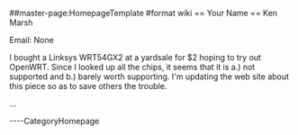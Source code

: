 \#\#master-page:HomepageTemplate \#format wiki == Your Name == Ken Marsh

Email: None

I bought a Linksys WRT54GX2 at a yardsale for \$2 hoping to try out
OpenWRT. Since I looked up all the chips, it seems that it is a.) not
supported and b.) barely worth supporting. I'm updating the web site
about this piece so as to save others the trouble.

...

----CategoryHomepage
